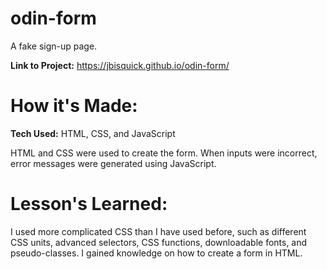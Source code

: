 # odin-form

A fake sign-up page.

**Link to Project:** https://jbisquick.github.io/odin-form/

# How it's Made:

**Tech Used:** HTML, CSS, and JavaScript

HTML and CSS were used to create the form. When inputs were incorrect, error messages were generated using JavaScript.

# Lesson's Learned: 

I used more complicated CSS than I have used before, such as different CSS units, advanced selectors, CSS functions, downloadable fonts, and pseudo-classes. I gained knowledge on how to create a form in HTML.
